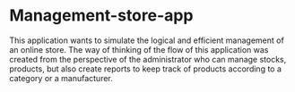 # Management-store-app
This application wants to simulate the logical and efficient management of an online store. 
The way of thinking of the flow of this application was created from the perspective of the administrator who can manage stocks, products, but also create reports to keep track of products according to a category or a manufacturer.
